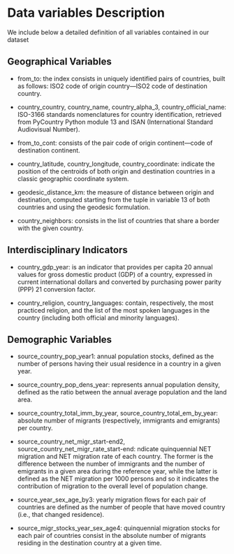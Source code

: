 # Data variables Description
We include below a detailed definition of all variables contained in our dataset
## Geographical Variables
- from_to: the index consists in uniquely identified pairs of countries, built as follows: ISO2 code of origin country—ISO2 code of destination country.

- country_country, country_name, country_alpha_3, country_official_name: ISO-3166 standards nomenclatures for country identification, retrieved from PyCountry Python module 13 and ISAN (International Standard Audiovisual Number).

- from_to_cont: consists of the pair code of origin continent—code of destination continent.

- country_latitude, country_longitude, country_coordinate: indicate the position of the centroids of both origin and destination countries in a classic geographic coordinate system.

- geodesic_distance_km: the measure of distance between origin and destination, computed starting from the tuple in variable 13 of both countries and using the geodesic formulation.

- country_neighbors: consists in the list of countries that share a border with the given country.

## Interdisciplinary Indicators
- country_gdp_year: is an indicator that provides per capita 20 annual values for gross domestic product (GDP) of a country, expressed in current international dollars and converted by purchasing power parity (PPP) 21 conversion factor.

- country_religion, country_languages: contain, respectively, the most practiced religion, and the list of the most spoken languages in the country (including both official and minority languages).

## Demographic Variables
- source_country_pop_year1: annual population stocks, defined as the number of persons having their usual residence in a country in a given year.

- source_country_pop_dens_year: represents annual population density, defined as the ratio between the annual average population and the land area.

- source_country_total_imm_by_year, source_country_total_em_by_year: absolute number of migrants (respectively, immigrants and emigrants) per country.

- source_country_net_migr_start-end2, source_country_net_migr_rate_start-end: ndicate quinquennial NET migration and NET migration rate of each country. The former is the difference between the number of immigrants and the number of emigrants in a given area during the reference year, while the latter is defined as the NET migration per 1000 persons and so it indicates the contribution of migration to the overall level of population change.

- source_year_sex_age_by3: yearly migration flows for each pair of countries are defined as the number of people that have moved country (i.e., that changed residence).

- source_migr_stocks_year_sex_age4: quinquennial migration stocks for each pair of countries consist in the absolute number of migrants residing in the destination country at a given time.

